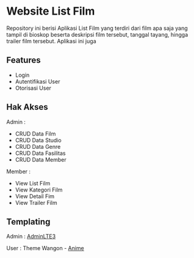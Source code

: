 # Website List Film
Repository ini berisi Aplikasi List Film yang terdiri dari film apa saja yang tampil di bioskop beserta deskripsi film tersebut, tanggal tayang, hingga trailer film tersebut. Aplikasi ini juga 


## Features

- Login
- Autentifikasi User
- Otorisasi User


## Hak Akses
Admin :
- CRUD Data Film
- CRUD Data Studio
- CRUD Data Genre
- CRUD Data Fasilitas
- CRUD Data Member

Member :
- View List Film
- View Kategori Film
- View Detail Fim
- View Trailer Film
 

## Templating

Admin : [AdminLTE3](https://adminlte.io/themes/v3/)

User : Theme Wangon - [Anime](https://themewagon.com/themes/free-bootstrap-4-html5-gaming-anime-website-template-anime/)
